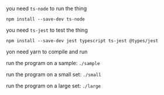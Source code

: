 you need `ts-node` to run the thing

`npm install --save-dev ts-node`

you need `ts-jest` to test the thing

`npm install --save-dev jest typescript ts-jest @types/jest`

yon need yarn to compile and run

run the program on a sample: `./sample`

run the program on a small set: `./small`

run the program on a large set: `./large`
